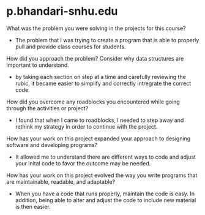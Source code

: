 # p.bhandari-snhu.edu


What was the problem you were solving in the projects for this course?
  - The problem that I was trying to create a program that is able to properly pull and provide class courses for students.
    
How did you approach the problem? Consider why data structures are important to understand.
  - by taking each section on step at a time and carefully reviewing the rubic, it became easier to simplify and correctly intregrate the correct code. 

How did you overcome any roadblocks you encountered while going through the activities or project?
  - I found that when I came to roadblocks, I needed to step away and rethink my strategy in order to continue with the project. 
    
How has your work on this project expanded your approach to designing software and developing programs?
   - It allowed me to understand there are different ways to code and adjust your inital code to favor the outcome may be needed. 
   
How has your work on this project evolved the way you write programs that are maintainable, readable, and adaptable?
  - When you have a code that runs properly, maintain the code is easy. In addition, being able to alter and adjust the code to include new material is then easier.
